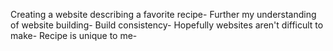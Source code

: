 Creating a website describing a favorite recipe-
Further my understanding of website building-
Build consistency-
Hopefully websites aren't difficult to make-
Recipe is unique to me-
